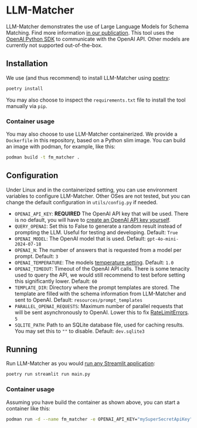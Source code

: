 # LLM-Matcher

LLM-Matcher demonstrates the use of Large Language Models for Schema Matching. Find more information [in our publication](https://arxiv.org/abs/2407.11852). This tool uses the [OpenAI Python SDK](https://github.com/openai/openai-python) to communicate with the OpenAI API. Other models are currently not supported out-of-the-box.

## Installation

We use (and thus recommend) to install LLM-Matcher using [poetry](https://python-poetry.org/):

```sh
poetry install
```

You may also choose to inspect the `requirements.txt` file to install the tool manually via `pip`.

### Container usage

You may also choose to use LLM-Matcher containerized. We provide a `Dockerfile` in this repository, based on a Python slim image. You can build an image with podman, for example, like this:

```sh
podman build -t fm_matcher .
```

## Configuration

Under Linux and in the containerized setting, you can use environment variables to configure LLM-Matcher. Other OSes are not tested, but you can change the default configuration in `utils/config.py` if needed.

* `OPENAI_API_KEY`: **REQUIRED** The OpenAI API key that will be used. There is no default, you will have to [create an OpenAI API key yourself](https://platform.openai.com/docs/quickstart).
* `QUERY_OPENAI`: Set this to False to generate a random result instead of prompting the LLM. Useful for testing and developing. Default: `True`
* `OPENAI_MODEL`: The OpenAI model that is used. Default: `gpt-4o-mini-2024-07-18`
* `OPENAI_N`: The number of answers that is requested from a model per prompt. Default: `3`
* `OPENAI_TEMPERATURE`: The models [temperature setting](https://platform.openai.com/docs/api-reference/assistants/createAssistant#assistants-createassistant-temperature). Default: `1.0`
* `OPENAI_TIMEOUT`: Timeout of the OpenAI API calls. There is some tenacity used to query the API, we would still recommend to test before setting this significantly lower. Default: `60`
* `TEMPLATE_DIR`: Directory where the prompt templates are stored. The template are filled with the schema information from LLM-Matcher and sent to OpenAI. Default: `resources/prompt_templates`
* `PARALLEL_OPENAI_REQUESTS`: Maximum number of parallel requests that will be sent asynchronously to OpenAI. Lower this to fix [RateLimitErrors](https://help.openai.com/en/articles/6891753-what-are-the-best-practices-for-managing-my-rate-limits-in-the-api). `5`
* `SQLITE_PATH`: Path to an SQLite database file, used for caching results. You may set this to `""` to disable. Default: `dev.sqlite3`

## Running

Run LLM-Matcher as you would [run any Streamlit application](https://docs.streamlit.io/get-started/fundamentals/main-concepts): 

```sh
poetry run streamlit run main.py
```

### Container usage

Assuming you have build the container as shown above, you can start a container like this:

```sh
podman run -d --name fm_matcher -e OPENAI_API_KEY="mySuperSecretApiKey" -p 8501:8501 fm_matcher
```

